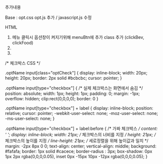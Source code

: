 추가내용

Base :  opt.css opt.js 추가 / javascript.js 수정

HTML
1. 메뉴 클릭시 옵션창이 켜지기위해 menuBtn에 추가 class 추가 (clickBev, clickFood)
2.
3.

























/* 체크박스 CSS */

.optName input[class="optCheck"] {
	display: inline-block;
	width: 20px;
	height: 20px;
	border: 2px solid #bcbcbc;
	cursor: pointer;
}

.optName input[type="checkbox"] {  /* 실제 체크박스는 화면에서 숨김 */
    position: absolute;
    width: 1px;
    height: 1px;
    padding: 0;
    margin: -1px;
    overflow: hidden;
    clip:rect(0,0,0,0);
    border: 0
  }

.optName input[type="checkbox"] + label {
display: inline-block;
position: relative;
cursor: pointer;
-webkit-user-select: none;
-moz-user-select: none;
-ms-user-select: none;
}


.optName input[type="checkbox"] + label:before {  /* 가짜 체크박스 */
    content: ' ';
    display: inline-block;
    width: 21px;  /* 체크박스의 너비를 지정 */
    height: 21px;  /* 체크박스의 높이를 지정 */
    line-height: 21px; /* 세로정렬을 위해 높이값과 일치 */
    margin: -2px 8px 0 0;
    text-align: center; 
    vertical-align: middle;
    background: #fafafa;
    border: 1px solid #cacece;
    border-radius : 3px;
    box-shadow: 0px 1px 2px rgba(0,0,0,0.05), inset 0px -15px 10px -12px rgba(0,0,0,0.05);
  }

